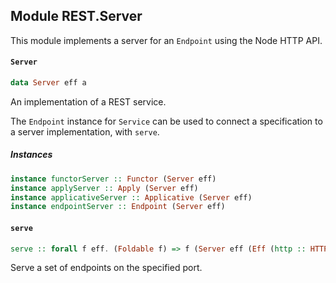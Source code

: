 ## Module REST.Server

This module implements a server for an `Endpoint` using the Node HTTP API.

#### `Server`

``` purescript
data Server eff a
```

An implementation of a REST service.

The `Endpoint` instance for `Service` can be used to connect a specification to
a server implementation, with `serve`.

##### Instances
``` purescript
instance functorServer :: Functor (Server eff)
instance applyServer :: Apply (Server eff)
instance applicativeServer :: Applicative (Server eff)
instance endpointServer :: Endpoint (Server eff)
```

#### `serve`

``` purescript
serve :: forall f eff. (Foldable f) => f (Server eff (Eff (http :: HTTP | eff) Unit)) -> Int -> Eff (http :: HTTP | eff) Unit -> Eff (http :: HTTP | eff) Unit
```

Serve a set of endpoints on the specified port.


